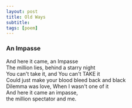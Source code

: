 ```yaml
---
layout: post
title: Old Ways
subtitle: 
tags: [poem]
---
```


### An Impasse

And here it came, an Impasse  
The million lies, behind a starry night  
You can't take it, and You can't TAKE it  
Could just make your blood bleed back and black  
Dilemma was love, When I wasn't one of it  
And here it came an impasse,  
the million spectator and me.  

